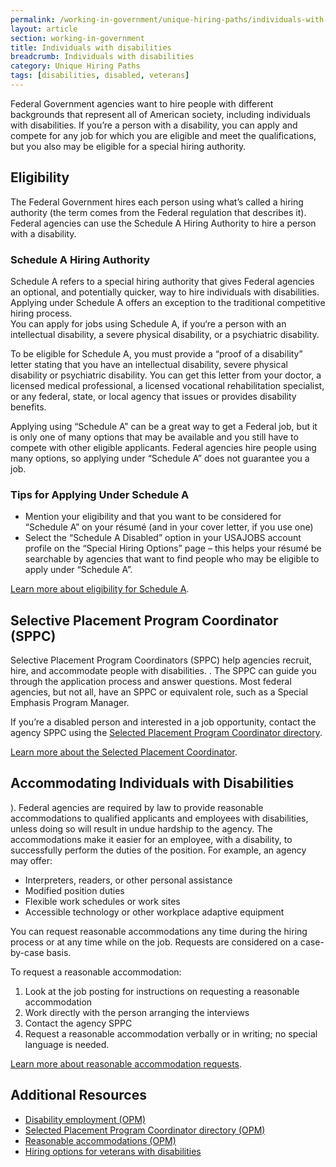 ```yaml
---
permalink: /working-in-government/unique-hiring-paths/individuals-with-disabilities/
layout: article
section: working-in-government
title: Individuals with disabilities
breadcrumb: Individuals with disabilities
category: Unique Hiring Paths
tags: [disabilities, disabled, veterans]
---
```


Federal Government agencies want to hire people with different backgrounds that represent all of American society, including individuals with disabilities. If you’re a person with a disability, you can apply and compete for any job for which you are eligible and meet the qualifications, but you also may be eligible for a special hiring authority.

## Eligibility

The Federal Government hires each person using what’s called a hiring authority (the term comes from the Federal regulation that describes it). Federal agencies can use the Schedule A Hiring Authority to hire a person with a disability.

### Schedule A Hiring Authority

Schedule A refers to a special hiring authority that gives Federal agencies an optional, and potentially quicker, way to hire individuals with disabilities.  Applying under Schedule A offers an exception to the traditional competitive hiring process.  
You can apply for jobs using Schedule A, if you‘re a person with an intellectual disability, a severe physical disability, or a psychiatric disability. 

To be eligible for Schedule A, you must provide a “proof of a disability” letter stating that you have an intellectual disability, severe physical disability or psychiatric disability. You can get this letter from your doctor, a licensed medical professional, a licensed vocational rehabilitation specialist, or any federal, state, or local agency that issues or provides disability benefits.

Applying using “Schedule A” can be a great way to get a Federal job, but it is only one of many options that may be available and you still have to compete with other eligible applicants.  Federal agencies hire people using many options, so applying under “Schedule A” does not guarantee you a job.

### Tips for Applying Under Schedule A
* Mention your eligibility and that you want to be considered for “Schedule A” on your résumé (and in your cover letter, if you use one)
* Select the “Schedule A Disabled” option in your USAJOBS account profile on the “Special Hiring Options” page – this helps your résumé be searchable by agencies that want to find people who may be eligible to apply under “Schedule A”.

[Learn more about eligibility for Schedule A](https://www.opm.gov/policy-data-oversight/disability-employment/getting-a-job/#url=Schedule-A-Hiring-Authority).

## Selective Placement Program Coordinator (SPPC)

Selective Placement Program Coordinators (SPPC) help agencies recruit, hire, and accommodate people with disabilities. . The SPPC can guide you through the application process and answer questions. Most federal agencies, but not all, have an SPPC or equivalent role, such as a Special Emphasis Program Manager.

If you’re a disabled person and interested in a job opportunity, contact the agency SPPC using the [Selected Placement Program Coordinator directory](https://www.opm.gov/policy-data-oversight/disability-employment/selective-placement-program-coordinator-directory/).

[Learn more about the Selected Placement Coordinator](https://www.opm.gov/policy-data-oversight/disability-employment/selective-placement-program-coordinator/).

## Accommodating Individuals with Disabilities

). Federal agencies are required by law to provide reasonable accommodations to qualified applicants and employees with disabilities, unless doing so will result in undue hardship to the agency. The accommodations make it easier for an employee, with a disability, to successfully perform the duties of the position. For example, an agency may offer:

* Interpreters, readers, or other personal assistance
* Modified position duties
* Flexible work schedules or work sites
* Accessible technology or other workplace adaptive equipment

You can request reasonable accommodations any time during the hiring process or at any time while on the job. Requests are considered on a case-by-case basis.

To request a reasonable accommodation:
1. Look at the job posting for instructions on requesting a reasonable accommodation
2. Work directly with the person arranging the interviews
3. Contact the agency SPPC
4. Request a reasonable accommodation verbally or in writing; no special language is needed.

[Learn more about reasonable accommodation requests](https://www.opm.gov/policy-data-oversight/disability-employment/reasonable-accommodations/).

## Additional Resources

* [Disability employment (OPM)](https://www.opm.gov/policy-data-oversight/disability-employment/)
* [Selected Placement Program Coordinator directory (OPM)](http://www.opm.gov/policy-data-oversight/disability-employment/selective-placement-program-coordinator-directory/)
* [Reasonable accommodations (OPM)](https://www.opm.gov/policy-data-oversight/disability-employment/reasonable-accommodations/)
* [Hiring options for veterans with disabilities](https://www.fedshirevets.gov/job/shav/index.aspx)

